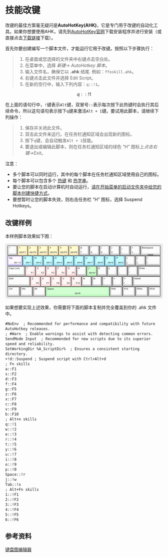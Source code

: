 # 技能改键

改键的最佳方案毫无疑问是**AutoHotKey(AHK)**，它是专门用于改键的自动化工具。如果你想要使用AHK，请先到[AutoHotKey官网](https://www.autohotkey.com/)下载安装程序并进行安装（或直接点击[下载链接](https://www.autohotkey.com/download/ahk-install.exe)下载）。

首先你要创建编写一个脚本文件，才能运行它用于改键。按照以下步骤执行：

> 1. 在桌面或您选择的文件夹中右键点击空白处。
> 2. 在菜单中，选择 *新建-> AutoHotkey 脚本*。
> 3. 输入文件名，确保它以 **.ahk** 结尾. 例如：`ffoskill.ahk`。
> 4. 右键点击此文件并选择 Edit Script。
> 5. 在新的空行中，输入下列内容：`q::!1`。

$$
q::!1
$$

在上面的语句行中，`!`键表示`Alt`键，双冒号`::`表示每次按下此热键时会执行其后续命令，所以这句语句表示按下`q`键来激活`Alt + 1`键。要试用此脚本，请继续下列操作：

> 1. 保存并关闭此文件。
> 2. 双击此文件来运行。在任务栏通知区域会出现新的图标。
> 3. 按下`q`键，会自动触发`Alt + 1`技能。
> 4. 要退出或编辑此脚本，则在任务栏通知区域的绿色 “H” 图标上*点击右键->Exit*。

注意：

- 多个脚本可以同时运行，其中的每个脚本在任务栏通知区域使用自己的图标。
- 每个脚本可以包含多个 [热键](http://ahkcn.sourceforge.net/docs/Hotkeys.htm) 和 [热字串](http://ahkcn.sourceforge.net/docs/Hotstrings.htm)。
- 要让您的脚本在启动计算机时自动运行，[请在开始菜单的启动文件夹中给您的脚本创建快捷方式](http://ahkcn.sourceforge.net/docs/FAQ.htm#Startup)。
- 要想暂时让您的脚本失效，则右击任务栏 “H” 图标，选择 Suspend Hotkeys。

## 改键样例

本样例脚本效果如下图：

![](/static/images/trick/keyboard-layout.png)

如果想要实现上述效果，你需要将下面的脚本复制并完全覆盖到你的 .ahk 文件中。

```
#NoEnv  ; Recommended for performance and compatibility with future AutoHotkey releases.
; #Warn  ; Enable warnings to assist with detecting common errors.
SendMode Input  ; Recommended for new scripts due to its superior speed and reliability.
SetWorkingDir %A_ScriptDir%  ; Ensures a consistent starting directory.
+!d::Suspend ; Suspend script with Ctrl+Alt+d
; Fn skills
a::F1
s::F2
d::F3
f::F4
g::F5
z::F6
x::F7
c::F8
v::F9
b::F10
; Alt+n skills
q::!1
w::!2
e::!3
r::!4
t::!5
y::!6
u::!7
i::!8
o::!9
p::!0
Space::!r
j::!w
Tab::!x
; Alt+Fn skills
1::!F1
2::!F2
3::!F3
4::!F4
5::!F5
6::!F6
```

## 参考资料

[键盘图编辑器](http://www.keyboard-layout-editor.com/#/)